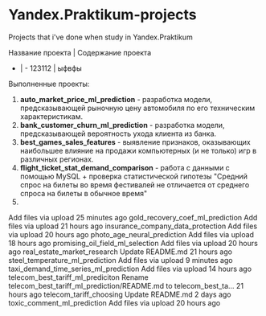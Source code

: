 # Yandex.Praktikum-projects

Projects that i've done when study in Yandex.Praktikum

Название проекта | Содержание проекта
- | -
123112 | ыфвфы


Выполненные проекты:
1) **auto_market_price_ml_prediction** - разработка модели, предсказывающей рыночную цену автомобиля по его техническим характеристикам.
2) **bank_customer_churn_ml_prediction** - разработка модели, предсказывающей вероятность ухода клиента из банка.
3) **best_games_sales_features** - выявление признаков, оказывающих наибольшее влияние на продажи компьютерных (и не только) игр в различных регионах.
4) **flight_ticket_stat_demand_comparison** - работа с данными с помощью MySQL + проверка статистической гипотезы "Средний спрос на билеты во время фестивалей не отличается от среднего спроса на билеты в обычное время"
5) 

Add files via upload
25 minutes ago
gold_recovery_coef_ml_prediction
Add files via upload
21 hours ago
insurance_company_data_protection
Add files via upload
20 hours ago
photo_age_neural_prediction
Add files via upload
18 hours ago
promising_oil_field_ml_selection
Add files via upload
20 hours ago
real_estate_market_research
Update README.md
21 hours ago
steel_temperature_ml_prediction
Add files via upload
9 minutes ago
taxi_demand_time_series_ml_prediction
Add files via upload
14 hours ago
telecom_best_tariff_ml_prediciton
Rename telecom_best_tariff_ml_prediction/README.md to telecom_best_ta…
21 hours ago
telecom_tariff_choosing
Update README.md
2 days ago
toxic_comment_ml_prediction
Add files via upload
20 hours ago
